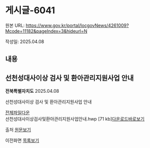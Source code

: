 # 게시글-6041

원본 URL: https://www.gov.kr/portal/locgovNews/4261009?Mcode=11182&pageIndex=3&hideurl=N

작성일: 2025.04.08

## 내용

## 선천성대사이상 검사 및 환아관리지원사업 안내

**전북특별자치도** 2025.04.08

선천성대사이상 검사 및 환아관리지원사업 안내  
  
[전체파일다운](https://www.jeonbuk.go.kr/board/downloadAll.jeonbuk?boardId=BBS_0000005&dataSid=607004)  
선천성대사이상검사및환아관리지원사업안내.hwp [71 kb][다운로드](https://www.jeonbuk.go.kr/board/download.jeonbuk?boardId=BBS_0000005&menuCd=DOM_000000102001001000&orderBy=REGISTER_DATE:DESC&paging=ok&startPage=1&dataSid=607004&command=update&fileSid=366196 "선천성대사이상검사및환아관리지원사업안내.hwp")[바로보기](https://www.jeonbuk.go.kr/board/SynapViewer.jeonbuk?boardId=BBS_0000005&menuCd=DOM_000000102001001000&orderBy=REGISTER_DATE:DESC&paging=ok&startPage=1&dataSid=607004&command=update&fileSid=366196 "선천성대사이상검사및환아관리지원사업안내.hwp 전용뷰어 새창으로 열립니다. ")  


출처 [원문보기](https://www.jeonbuk.go.kr/board/view.jeonbuk?boardId=BBS_0000005&menuCd=DOM_000000102001001000&orderBy=REGISTER_DATE:DESC&paging=ok&startPage=1&dataSid=607004 "새창열림")

이전화면 [목록보기](javascript:fn_ntadmList\(\))
